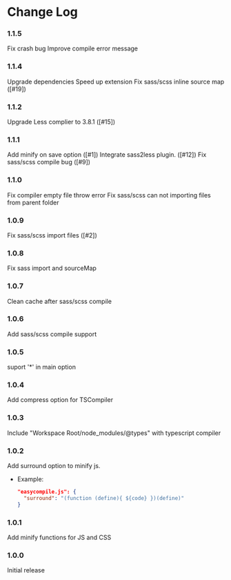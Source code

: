 # Change Log
### 1.1.5
Fix crash bug
Improve compile error message

### 1.1.4
Upgrade dependencies
Speed up extension
Fix sass/scss inline source map ([#19])

### 1.1.2
Upgrade Less complier to 3.8.1 ([#15])

### 1.1.1
Add minify on save option ([#1])
Integrate sass2less plugin. ([#12])
Fix sass/scss compile bug ([#9])

### 1.1.0
Fix compiler empty file throw error
Fix sass/scss can not importing files from parent folder

### 1.0.9
Fix sass/scss import files ([#2])

### 1.0.8
Fix sass import and sourceMap

### 1.0.7
Clean cache after sass/scss compile

### 1.0.6
Add sass/scss compile support

### 1.0.5
suport '*' in main option

### 1.0.4
Add compress option for TSCompiler

### 1.0.3
Include "Workspace Root/node_modules/@types" with typescript compiler

### 1.0.2

Add surround option to minify js.
  * Example:
    ```json
    "easycompile.js": {
      "surround": "(function (define){ ${code} })(define)"
    }
    ```

### 1.0.1

Add minify functions for JS and CSS

### 1.0.0

Initial release
